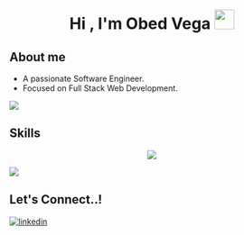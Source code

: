 <h1 align="center"><b>Hi , I'm Obed Vega </b><img src="https://media.giphy.com/media/hvRJCLFzcasrR4ia7z/giphy.gif" width="35"></h1>

## <b>About me</b>

- A passionate Software Engineer.
- Focused on Full Stack Web Development.

<img src="https://user-images.githubusercontent.com/73097560/115834477-dbab4500-a447-11eb-908a-139a6edaec5c.gif">

## <b>Skills</b>

<p align="center">
  <a href="https://skillicons.dev" target="_blank">
    <img src="https://skillicons.dev/icons?i=js,ts,react,nextjs,nodejs,expressjs,cs,dotnet,css,tailwind,mongodb,mysql,ps,ai" />
  </a>
</p>

<img src="https://user-images.githubusercontent.com/73097560/115834477-dbab4500-a447-11eb-908a-139a6edaec5c.gif">

## <b> Let's Connect..!</b>
<div align='left'>

<a href="https://www.linkedin.com/in/swobedvega/" target="_blank">
  <img src="https://skillicons.dev/icons?i=linkedin" alt=linkedin style="margin-bottom: 5px;"/>
</a>

</div>
